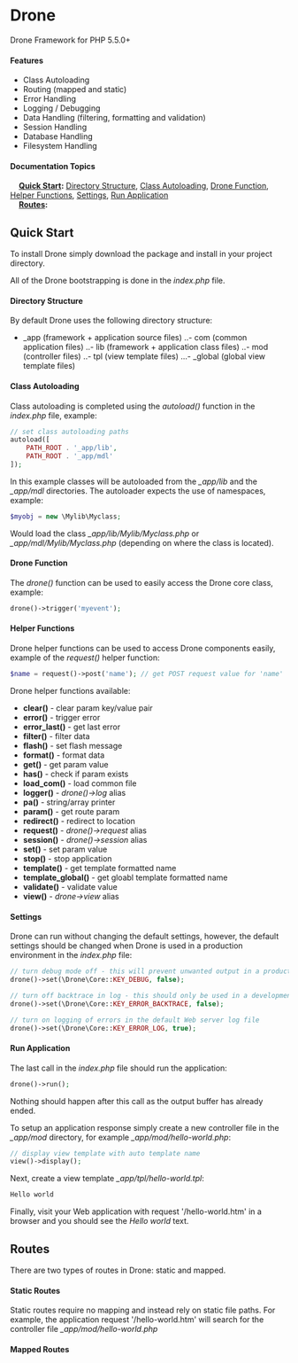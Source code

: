 # Drone
Drone Framework for PHP 5.5.0+

#### Features
- Class Autoloading
- Routing (mapped and static)
- Error Handling
- Logging / Debugging
- Data Handling (filtering, formatting and validation)
- Session Handling
- Database Handling
- Filesystem Handling

#### Documentation Topics
 &nbsp; &nbsp; **[Quick Start](https://github.com/shayanderson/drone#quick-start):** [Directory Structure](https://github.com/shayanderson/drone#directory-structure), [Class Autoloading](https://github.com/shayanderson/drone#class-autoloading), [Drone Function](https://github.com/shayanderson/drone#drone-function), [Helper Functions](https://github.com/shayanderson/drone#helper-functions), [Settings](https://github.com/shayanderson/drone#settings), [Run Application](https://github.com/shayanderson/drone#run-application)<br />
 &nbsp; &nbsp; **[Routes](https://github.com/shayanderson/drone#routes):**

## Quick Start
To install Drone simply download the package and install in your project directory.

All of the Drone bootstrapping is done in the *index.php* file.

#### Directory Structure
By default Drone uses the following directory structure:
- _app (framework + application source files)
..- com (common application files)
..- lib (framework + application class files)
..- mod (controller files)
..- tpl (view template files)
...- _global (global view template files)

#### Class Autoloading
Class autoloading is completed using the *autoload()* function in the *index.php* file, example:
```php
// set class autoloading paths
autoload([
	PATH_ROOT . '_app/lib',
	PATH_ROOT . '_app/mdl'
]);
```
In this example classes will be autoloaded from the *_app/lib* and the *_app/mdl* directories. The autoloader expects the use of namespaces, example:
```php
$myobj = new \Mylib\Myclass;
```
Would load the class *_app/lib/Mylib/Myclass.php* or *_app/mdl/Mylib/Myclass.php* (depending on where the class is located).

#### Drone Function
The *drone()* function can be used to easily access the Drone core class, example:
```php
drone()->trigger('myevent');
```

#### Helper Functions
Drone helper functions can be used to access Drone components easily, example of the *request()* helper function:
```php
$name = request()->post('name'); // get POST request value for 'name'
```
Drone helper functions available:
- **clear()** - clear param key/value pair
- **error()** - trigger error
- **error_last()** - get last error
- **filter()** - filter data
- **flash()** - set flash message
- **format()** - format data
- **get()** - get param value
- **has()** - check if param exists
- **load_com()** - load common file
- **logger()** - *drone()->log* alias
- **pa()** - string/array printer
- **param()** - get route param
- **redirect()** - redirect to location
- **request()** - *drone()->request* alias
- **session()** - *drone()->session* alias
- **set()** - set param value
- **stop()** - stop application
- **template()** - get template formatted name
- **template_global()** - get gloabl template formatted name
- **validate()** - validate value
- **view()** - *drone->view* alias

#### Settings
Drone can run without changing the default settings, however, the default settings should be changed when Drone is used in a production environment in the *index.php* file:
```php
// turn debug mode off - this will prevent unwanted output in a production environment
drone()->set(\Drone\Core::KEY_DEBUG, false);

// turn off backtrace in log - this should only be used in a development environment
drone()->set(\Drone\Core::KEY_ERROR_BACKTRACE, false);

// turn on logging of errors in the default Web server log file
drone()->set(\Drone\Core::KEY_ERROR_LOG, true);
```

#### Run Application
The last call in the *index.php* file should run the application:
```php
drone()->run();
```
Nothing should happen after this call as the output buffer has already ended.

To setup an application response simply create a new controller file in the *_app/mod* directory, for example *_app/mod/hello-world.php*:
```php
// display view template with auto template name
view()->display();
```
Next, create a view template *_app/tpl/hello-world.tpl*:
```html
Hello world
```
Finally, visit your Web application with request '/hello-world.htm' in a browser and you should see the *Hello world* text.

## Routes
There are two types of routes in Drone: static and mapped.

#### Static Routes
Static routes require no mapping and instead rely on static file paths. For example, the application request '/hello-world.htm' will search for the controller file *_app/mod/hello-world.php*

#### Mapped Routes





